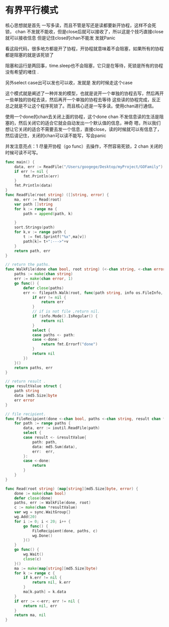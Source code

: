 # 有界平行模式

核心思想就是首先 一写多读，而且不管是写还是读都要新开协程，这样不会死锁，
chan 不发就不能收，但是close后就可以接收了，所以这是个技巧直接close 就可以接收信息
但是记住close的chan不能发  发就Panic

看这段代码，很多地方都是开了协程，开协程就意味着不会阻塞，如果所有的协程都是阻塞的就是该死锁了

阻塞和运行是两回事，time.sleep也不会阻塞，它只是在等待，死锁是所有的协程没有希望的堵住 .

另外select case出可以发也可以收，发就是 发的时候走这个case

这个模式就是阐述了一种并发的模型，也就是说开一个单独的协程去写，然后再开一些单独的协程去读，然后再开一个单独的协程去等待
这些读的协程完成，反正总之就是不让这个程序死锁了。而且核心还是一写多读。使用chan进行通信。

使用一个done的chan去关闭上面的协程，这个done chan 不发信息读的生活是阻塞的，然后关闭它的适合它就会自动发出一个默认值的信息，神奇
嗯，所以我们想让它关闭的适合不需要去发一个信息，直接close，读的时候就可以有信息了，然后请记住，关闭的chan可以读不能写，写会panic

并发注意亮点：1 尽量开协程（go func）去操作，不然容易死锁，2 chan 关闭的时候可读不可写。

```go
func main() {
	data, err := ReadFile("/Users/googege/Desktop/myProject/GOFamily")
	if err != nil {
		fmt.Println(err)
	}
	fmt.Println(data)
}
func ReadFile(root string) ([]string, error) {
	ma, err := Read(root)
	var path []string
	for k := range ma {
		path = append(path, k)

	}
	sort.Strings(path)
	for k,v := range path {
		t := fmt.Sprintf("%x",ma[v])
		path[k]= t+":--->"+v
	}
	return path, err
}

// return the paths.
func WalkFile(done chan bool, root string) (<-chan string, <-chan error) {
	paths := make(chan string)
	err := make(chan error, 1)
	go func() {
		defer close(paths)
		err <- filepath.Walk(root, func(path string, info os.FileInfo, err error) error {
			if err != nil {
				return err
			}
			// if is not file ,return nil.
			if !info.Mode().IsRegular() {
				return nil
			}
			select {
			case paths <- path:
			case <-done:
				return fmt.Errorf("done")
			}
			return nil
		})
	}()
	return paths, err
}

// return result .
type resultValue struct {
	path string
	data [md5.Size]byte
	err error
}

// file recipient.
func FileRecipient(done <-chan bool, paths <-chan string, result chan *resultValue) {
	for path := range paths {
		data, err := ioutil.ReadFile(path)
		select {
		case result <- &resultValue{
			path: path,
			data: md5.Sum(data),
			err:  err,
		}:
		case <-done:
			return
		}
	}
}

func Read(root string) (map[string][md5.Size]byte, error) {
	done := make(chan bool)
	defer close(done)
	paths, err := WalkFile(done, root)
	c := make(chan *resultValue)
	var wg = sync.WaitGroup{}
	wg.Add(20)
	for i := 0; i < 20; i++ {
		go func() {
			FileRecipient(done, paths, c)
			wg.Done()
		}()
	}
	go func() {
		wg.Wait()
		close(c)
	}()
	ma := make(map[string][md5.Size]byte)
	for k := range c {
		if k.err != nil {
			return nil, k.err
		}
		ma[k.path] = k.data
	}
	if err := <-err; err != nil {
		return nil, err
	}
	return ma, nil
}

```
